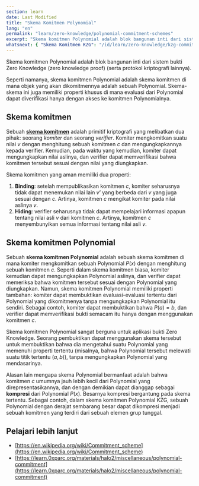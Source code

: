 ```yaml
---
section: learn
date: Last Modified
title: "Skema Komitmen Polynomial"
lang: "en"
permalink: "learn/zero-knowledge/polynomial-commitment-schemes"
excerpt: "Skema komitmen Polynomial adalah blok bangunan inti dari sistem bukti Zero Knowledge."
whatsnext: { "Skema Komitmen KZG": "/id/learn/zero-knowledge/kzg-commitment-scheme" }
---
```


Skema komitmen Polynomial adalah blok bangunan inti dari sistem bukti Zero Knowledge (zero knowledge proof) (serta protokol kriptografi lainnya).

Seperti namanya, skema komitmen Polynomial adalah skema komitmen di mana objek yang akan dikomitmennya adalah sebuah Polynomial. Skema-skema ini juga memiliki properti khusus di mana evaluasi dari Polynomial dapat diverifikasi hanya dengan akses ke komitmen Polynomialnya.

## Skema komitmen

Sebuah **[skema komitmen](https://en.wikipedia.org/wiki/Commitment_scheme)** adalah primitif kriptografi yang melibatkan dua pihak: seorang _komiter_ dan seorang _verifier_. Komiter mengkomitkan suatu nilai $v$ dengan menghitung sebuah komitmen $c$ dan mengungkapkannya kepada verifier. Kemudian, pada waktu yang kemudian, komiter dapat mengungkapkan nilai aslinya, dan verifier dapat memverifikasi bahwa komitmen tersebut sesuai dengan nilai yang diungkapkan.

Skema komitmen yang aman memiliki dua properti:

1. **Binding**: setelah mempublikasikan komitmen $c$, komiter seharusnya tidak dapat menemukan nilai lain $v’$ yang berbeda dari $v$ yang juga sesuai dengan $c$. Artinya, komitmen $c$ mengikat komiter pada nilai aslinya $v$.
2. **Hiding**: verifier seharusnya tidak dapat mempelajari informasi apapun tentang nilai asli $v$ dari komitmen $c$. Artinya, komitmen $c$ menyembunyikan semua informasi tentang nilai asli $v$.

## Skema komitmen Polynomial

Sebuah **skema komitmen Polynomial** adalah sebuah skema komitmen di mana komiter mengkomitkan sebuah Polynomial $P(x)$ dengan menghitung sebuah komitmen $c$. Seperti dalam skema komitmen biasa, komiter kemudian dapat mengungkapkan Polynomial aslinya, dan verifier dapat memeriksa bahwa komitmen tersebut sesuai dengan Polynomial yang diungkapkan. Namun, skema komitmen Polynomial memiliki properti tambahan: komiter dapat membuktikan evaluasi-evaluasi tertentu dari Polynomial yang dikomitmenya tanpa mengungkapkan Polynomial itu sendiri. Sebagai contoh, komiter dapat membuktikan bahwa $P(a) = b$, dan verifier dapat memverifikasi bukti semacam itu hanya dengan menggunakan komitmen $c$.

Skema komitmen Polynomial sangat berguna untuk aplikasi bukti Zero Knowledge. Seorang pembuktikan dapat menggunakan skema tersebut untuk membuktikan bahwa dia mengetahui suatu Polynomial yang memenuhi properti tertentu (misalnya, bahwa Polynomial tersebut melewati suatu titik tertentu $(a,b)$), tanpa mengungkapkan Polynomial yang mendasarinya.

Alasan lain mengapa skema Polynomial bermanfaat adalah bahwa komitmen $c$ umumnya jauh lebih kecil dari Polynomial yang direpresentasikannya, dan dengan demikian dapat dianggap sebagai **kompresi** dari Polynomial $P(x)$. Besarnya kompresi bergantung pada skema tertentu. Sebagai contoh, dalam skema komitmen Polynomial KZG, sebuah Polynomial dengan derajat sembarang besar dapat dikompresi menjadi sebuah komitmen yang terdiri dari sebuah elemen grup tunggal.

## Pelajari lebih lanjut

- [https://en.wikipedia.org/wiki/Commitment_scheme](https://en.wikipedia.org/wiki/Commitment_scheme)
- [https://learn.0xparc.org/materials/halo2/miscellaneous/polynomial-commitment](https://learn.0xparc.org/materials/halo2/miscellaneous/polynomial-commitment)
